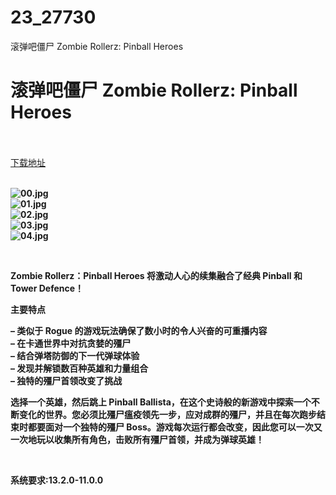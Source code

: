 # 23_27730
滚弹吧僵尸 Zombie Rollerz: Pinball Heroes
# 滚弹吧僵尸 Zombie Rollerz: Pinball Heroes
 <br/></br>
[下载地址](https://www.switch520.cc/article/27730 "下载地址")
<br/></br>

<p><strong><img title="00.jpg" src="https://www.switch520.cc/muke_img/2022_03_03_478278f23ff73.jpg" alt="00.jpg"></strong><br>
<strong><img title="01.jpg" src="https://www.switch520.cc/muke_img/2022_03_03_03bd27f1efe35.jpg" alt="01.jpg"></strong><br>
<strong><img title="02.jpg" src="https://www.switch520.cc/muke_img/2022_03_03_7b2677c8c8140.jpg" alt="02.jpg"></strong><br>
<strong><img title="03.jpg" src="https://www.switch520.cc/muke_img/2022_03_03_d8e1ccebbd754.jpg" alt="03.jpg"></strong><br>
<strong><img title="04.jpg" src="https://www.switch520.cc/muke_img/2022_03_03_16814f3d4e3f6.jpg" alt="04.jpg">&nbsp;</strong></p>
<p>&nbsp;</p>
<p><strong>Zombie Rollerz：Pinball Heroes 将激动人心的续集融合了经典 Pinball 和 Tower Defence！</strong></p>
<p><strong>主要特点</strong></p>
<p><strong>– 类似于 Rogue 的游戏玩法确保了数小时的令人兴奋的可重播内容</strong><br>
<strong>– 在卡通世界中对抗贪婪的殭尸</strong><br>
<strong>– 结合弹塔防御的下一代弹球体验</strong><br>
<strong>– 发现并解锁数百种英雄和力量组合</strong><br>
<strong>– 独特的殭尸首领改变了挑战</strong></p>
<p><strong>选择一个英雄，然后跳上 Pinball Ballista，在这个史诗般的新游戏中探索一个不断变化的世界。您必须比殭尸瘟疫领先一步，应对成群的殭尸，并且在每次跑步结束时都要面对一个独特的殭尸 Boss。游戏每次运行都会改变，因此您可以一次又一次地玩以收集所有角色，击败所有殭尸首领，并成为弹球英雄！</strong></p>
<p>&nbsp;</p>
<p><strong>系统要求:13.2.0-11.0.0</strong></p>



